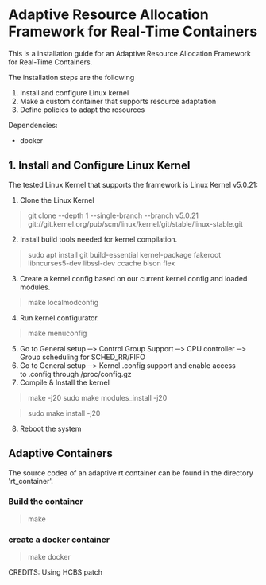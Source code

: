 # Adaptive Resource Allocation Framework for Real-Time Containers

This is a installation guide for an Adaptive Resource Allocation Framework for Real-Time Containers.

The installation steps are the following
1. Install and configure Linux kernel
2. Make a custom container that supports resource adaptation
3. Define policies to adapt the resources

Dependencies:
- docker



## 1. Install and Configure Linux Kernel 
The tested Linux Kernel that supports the framework is Linux Kernel v5.0.21:

1. Clone the Linux Kernel 
> git clone --depth 1 --single-branch --branch v5.0.21 git://git.kernel.org/pub/scm/linux/kernel/git/stable/linux-stable.git
2. Install build tools needed for kernel compilation. 
> sudo apt install git build-essential kernel-package fakeroot libncurses5-dev libssl-dev ccache bison flex
3. Create a kernel config based on our current kernel config and loaded modules.
> make localmodconfig
4. Run kernel configurator.
> make menuconfig
5. Go to General setup ─> Control Group Support ─> CPU controller ─> Group scheduling for SCHED_RR/FIFO
6. Go to General setup ─> Kernel .config support and enable access to .config through /proc/config.gz
7. Compile & Install the kernel
> make -j20
> sudo make modules_install -j20
 
> sudo make install -j20
8. Reboot the system


## Adaptive Containers
The source codea of an adaptive rt container can be found in the directory  'rt_container'. 

### Build the container
> make
 
### create a docker container
> make docker
>



CREDITS:
Using HCBS patch 
